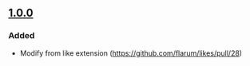 ## [1.0.0](https://github.com/flarum/dislikes/compare/v0.1.0-beta.16...v1.0.0)

### Added
- Modify from like extension (https://github.com/flarum/likes/pull/28)
